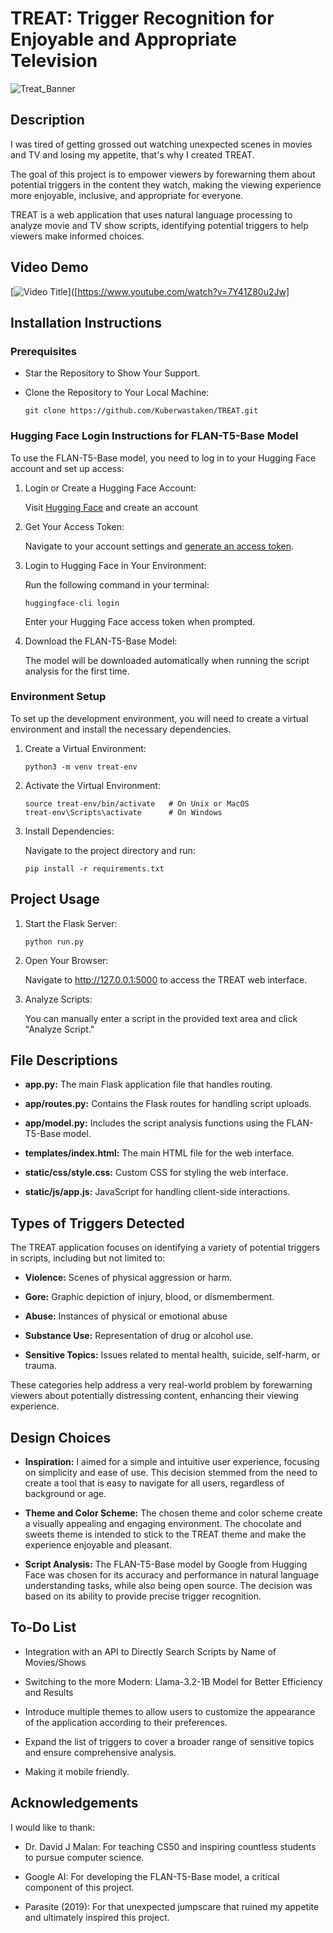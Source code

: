 # TREAT: Trigger Recognition for Enjoyable and Appropriate Television

![Treat_Banner](https://github.com/user-attachments/assets/eeae40eb-85f0-4976-b953-410a42d68038)

## Description
I was tired of getting grossed out watching unexpected scenes in movies and TV and losing my appetite, that's why I created TREAT.

The goal of this project is to empower viewers by forewarning them about potential triggers in the content they watch, making the viewing experience more enjoyable, inclusive, and appropriate for everyone.

TREAT is a web application that uses natural language processing to analyze movie and TV show scripts, identifying potential triggers to help viewers make informed choices.

## Video Demo

[![Video Title](https://img.youtube.com/vi/VIDEO_ID/0.jpg)]([https://www.youtube.com/watch?v=7Y41Z80u2Jw]

## Installation Instructions
### Prerequisites
 - Star the Repository to Show Your Support.

 - Clone the Repository to Your Local Machine:

    ```
   git clone https://github.com/Kuberwastaken/TREAT.git
    ```
### Hugging Face Login Instructions for FLAN-T5-Base Model
To use the FLAN-T5-Base model, you need to log in to your Hugging Face account and set up access:

 1. Login or Create a Hugging Face Account:

    Visit [Hugging Face](https://huggingface.co/) and create an account

 2. Get Your Access Token:

    Navigate to your account settings and [generate an access token](https://huggingface.co/settings/tokens).

 3. Login to Hugging Face in Your Environment:
     
    Run the following command in your terminal:

    ```
    huggingface-cli login
    ```
    Enter your Hugging Face access token when prompted.

 4. Download the FLAN-T5-Base Model:

    The model will be downloaded automatically when running the script analysis for the first time.

### Environment Setup
To set up the development environment, you will need to create a virtual environment and install the necessary dependencies.

1. Create a Virtual Environment:

   ```
   python3 -m venv treat-env
   ```
2. Activate the Virtual Environment:

   ```
   source treat-env/bin/activate   # On Unix or MacOS
   treat-env\Scripts\activate      # On Windows
   ```
3. Install Dependencies: 

   Navigate to the project directory and run:
   ```
   pip install -r requirements.txt
   ```

## Project Usage
1. Start the Flask Server:

   ```
   python run.py
   ```
2. Open Your Browser: 

   Navigate to http://127.0.0.1:5000 to access the TREAT web interface.

3. Analyze Scripts:

   You can manually enter a script in the provided text area and click "Analyze Script."

## File Descriptions
- **app.py:** The main Flask application file that handles routing.

- **app/routes.py:** Contains the Flask routes for handling script uploads.

- **app/model.py:** Includes the script analysis functions using the FLAN-T5-Base model.

- **templates/index.html:** The main HTML file for the web interface.

- **static/css/style.css:** Custom CSS for styling the web interface.

- **static/js/app.js:** JavaScript for handling client-side interactions.

## Types of Triggers Detected
The TREAT application focuses on identifying a variety of potential triggers in scripts, including but not limited to:

- **Violence:** Scenes of physical aggression or harm.

- **Gore:** Graphic depiction of injury, blood, or dismemberment.

- **Abuse:** Instances of physical or emotional abuse

- **Substance Use:** Representation of drug or alcohol use.

- **Sensitive Topics:** Issues related to mental health, suicide, self-harm, or trauma.

These categories help address a very real-world problem by forewarning viewers about potentially distressing content, enhancing their viewing experience.

## Design Choices

- **Inspiration:** I aimed for a simple and intuitive user experience, focusing on simplicity and ease of use. This decision stemmed from the need to create a tool that is easy to navigate for all users, regardless of background or age.

- **Theme and Color Scheme:** The chosen theme and color scheme create a visually appealing and engaging environment. The chocolate and sweets theme is intended to stick to the TREAT theme and make the experience enjoyable and pleasant.

- **Script Analysis:** The FLAN-T5-Base model by Google from Hugging Face was chosen for its accuracy and performance in natural language understanding tasks, while also being open source. The decision was based on its ability to provide precise trigger recognition.

## To-Do List
- Integration with an API to Directly Search Scripts by Name of Movies/Shows

- Switching to the more Modern: Llama-3.2-1B Model for Better Efficiency and Results

- Introduce multiple themes to allow users to customize the appearance of the application according to their preferences.

- Expand the list of triggers to cover a broader range of sensitive topics and ensure comprehensive analysis.

- Making it mobile friendly.

## Acknowledgements
I would like to thank:

- Dr. David J Malan: For teaching CS50 and inspiring countless students to pursue computer science.

- Google AI: For developing the FLAN-T5-Base model, a critical component of this project.

- Parasite (2019): For that unexpected jumpscare that ruined my appetite and ultimately inspired this project.

